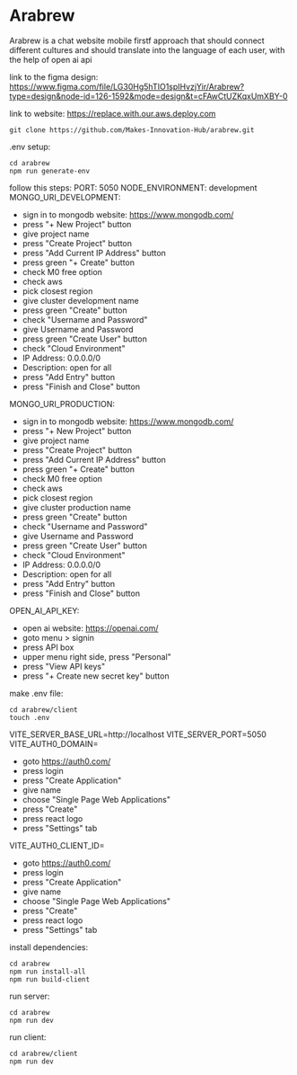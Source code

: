 # Arabrew

Arabrew is a chat website mobile firstf approach that should connect different cultures and should translate into the language of each user, with the help of open ai api

link to the figma design: https://www.figma.com/file/LG30Hg5hTIO1spIHvzjYir/Arabrew?type=design&node-id=126-1592&mode=design&t=cFAwCtUZKqxUmXBY-0

link to website: https://replace.with.our.aws.deploy.com

```
git clone https://github.com/Makes-Innovation-Hub/arabrew.git
```

.env setup:
```
cd arabrew
npm run generate-env
```

follow this steps:
PORT: 5050
NODE_ENVIRONMENT: development
MONGO_URI_DEVELOPMENT:
* sign in to mongodb website: https://www.mongodb.com/
* press "+ New Project" button
* give project name
* press "Create Project" button
* press "Add Current IP Address" button
* press green "+ Create" button
* check M0 free option
* check aws
* pick closest region
* give cluster development name
* press green "Create" button
* check "Username and Password"
* give Username and Password
* press green "Create User" button
* check "Cloud Environment"
* IP Address: 0.0.0.0/0
* Description: open for all
* press "Add Entry" button
* press "Finish and Close" button

MONGO_URI_PRODUCTION:
* sign in to mongodb website: https://www.mongodb.com/
* press "+ New Project" button
* give project name
* press "Create Project" button
* press "Add Current IP Address" button
* press green "+ Create" button
* check M0 free option
* check aws
* pick closest region
* give cluster production name
* press green "Create" button
* check "Username and Password"
* give Username and Password
* press green "Create User" button
* check "Cloud Environment"
* IP Address: 0.0.0.0/0
* Description: open for all
* press "Add Entry" button
* press "Finish and Close" button

OPEN_AI_API_KEY:
* open ai website: https://openai.com/
* goto menu > signin
* press API box
* upper menu right side, press "Personal"
* press "View API keys"
* press "+ Create new secret key" button

make .env file:
```
cd arabrew/client
touch .env
```
VITE_SERVER_BASE_URL=http://localhost
VITE_SERVER_PORT=5050
VITE_AUTH0_DOMAIN=
* goto https://auth0.com/
* press login
* press "Create Application"
* give name
* choose "Single Page Web Applications"
* press "Create"
* press react logo
* press "Settings" tab

VITE_AUTH0_CLIENT_ID=
* goto https://auth0.com/
* press login
* press "Create Application"
* give name
* choose "Single Page Web Applications"
* press "Create"
* press react logo
* press "Settings" tab

install dependencies:
```
cd arabrew
npm run install-all
npm run build-client
```
run server:
```
cd arabrew
npm run dev
```
run client:
```
cd arabrew/client
npm run dev
```

